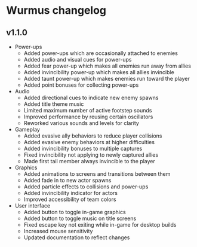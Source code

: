 # Wurmus changelog
## v1.1.0
- Power-ups
  - Added power-ups which are occasionally attached to enemies
  - Added audio and visual cues for power-ups
  - Added fear power-up which makes all enemies run away from allies
  - Added invincibility power-up which makes all allies invincible
  - Added taunt power-up which makes enemies run toward the player
  - Added point bonuses for collecting power-ups
- Audio
  - Added directional cues to indicate new enemy spawns
  - Added title theme music
  - Limited maximum number of active footstep sounds
  - Improved performance by reusing certain oscillators
  - Reworked various sounds and levels for clarity
- Gameplay
  - Added evasive ally behaviors to reduce player collisions
  - Added evasive enemy behaviors at higher difficulties
  - Added invincibility bonuses to multiple captures
  - Fixed invincibility not applying to newly captured allies
  - Made first tail member always invincible to the player
- Graphics
  - Added animations to screens and transitions between them
  - Added fade in to new actor spawns
  - Added particle effects to collisions and power-ups
  - Added invincibility indicator for actors
  - Improved accessibility of team colors
- User interface
  - Added button to toggle in-game graphics
  - Added button to toggle music on title screens
  - Fixed escape key not exiting while in-game for desktop builds
  - Increased mouse sensitivity
  - Updated documentation to reflect changes

